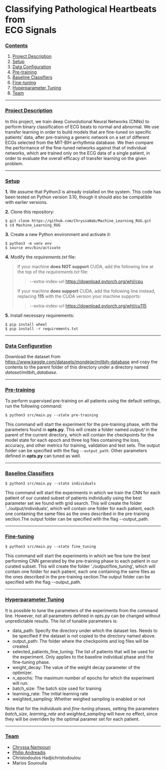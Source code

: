 # Classifying Pathological Heartbeats from <br > ECG Signals

### [**Contents**](#)
1. [Project Description](#descr)
1. [Setup](#setup)
2. [Data Configuration](#dataset)
3. [Pre-training](#pre_training)
4. [Baseline Classifiers](#baseline)
5. [Fine-tuning](#fine_tuning)
6. [Hyperparameter Tuning](#parameter_tuning)
7. [Team](#team)

---

### [**Project Description**](#) <a name="descr"></a>

In this project, we train deep Convolutional Neural Networks (CNNs) to perform binary classification of ECG beats to normal and abnormal. We use transfer learning in order to build models that are fine-tuned on specific patients’ data, after pre-training a generic network on a set of different ECGs selected from the MIT-BIH arrhythmia database. We then compare the
performance of the fine-tuned networks against that of individual networks, which are trained only on the ECG data of a single patient, in order to evaluate the overall efficacy of transfer learning on the given problem.

---

### [**Setup**](#) <a name="setup"></a>

**1.** We assume that Python3 is already installed on the system. This code has been tested on Python version 3.10, though it should also be compatible with earlier versions.

**2.** Clone this repository:

``` shell
$ git clone https://github.com/ChryssaNab/Machine_Learning_RUG.git
$ cd Machine_Learning_RUG
```

 **3.** Create a new Python environment and activate it:

``` shell
$ python3 -m venv env
$ source env/bin/activate
```

**4.** Modify the *requirements.txt* file: 

> If your machine **does NOT support** CUDA, add the following line at the top of the *requirements.txt* file:
>> --extra-index-url https://download.pytorch.org/whl/cpu
>
> If your machine **does support** CUDA, add the following line instead, replacing **115** with the CUDA version your machine supports:
>> --extra-index-url https://download.pytorch.org/whl/cu115

**5.** Install necessary requirements:

``` shell
$ pip install wheel
$ pip install -r requirements.txt
```

---

### [**Data Configuration**](#) <a name="dataset"></a>

Download the dataset from https://www.kaggle.com/datasets/mondejar/mitbih-database and copy the contents to the parent folder of this directory under a directory named *dataset/mitbih_database*.

---

### [**Pre-training**](#) <a name="pre_training"></a>

To perform supervised pre-training on all patients using the default settings, run the following command:

``` shell
$ python3 src/main.py --state pre-training
```

This command will start the experiment for the pre-training phase, with the parameters found in **opts.py**. This will create a folder named *output/* in the parent of the current directory, which will contain the checkpoints for the model state for each epoch and three log files containing the loss, accuracy, and other metrics for training, validation and test sets. The output folder can be specified with the flag `--output_path`. Other parameters defined in **opts.py** can tuned as well.

---

### [**Baseline Classifiers**](#) <a name="baseline"></a>

``` shell
$ python3 src/main.py --state individuals
```

This command will start the experiments in which we train the CNN for each patient of our curated subset of patients individually using the best parameter set we found with grid search. This will create the folder '../output/individuals', which will contain one folder for each patient, each one containing the same files as the ones described in the pre-training section.The output folder can be specified with the flag --output_path.

---

### [**Fine-tuning**](#) <a name="fine_tuning"></a>

``` shell
$ python3 src/main.py --state fine_tuning
```

This command will start the experiments in which we fine tune the best performing CNN generated by the pre-training phase to each patient in our curated subset. This will create the folder './output/fine_tuning', which will contain one folder for each patient, each one containing the same files as the ones described in the pre-training section.The output folder can be specified with the flag --output_path.

---

### [**Hyperparameter Tuning**](#) <a name="parameter_tuning"></a>

It is possible to tune the parameters of the experiments from the command line. However, not all parameters defined in opts.py can be changed without unpredictable results. The list of tunable parameters is:

- data_path: Specify the directory under which the dataset lies. Needs to be specified if the dataset is not copied to the directory named above.
- output_path: The folder where the checkpoints and log files will be created.
- selected_patients_fine_tuning: The list of patients that will be used for the experiment. Only applies to the baseline individual phase and the fine-tuning phase.
- weight_decay: The value of the weight decay parameter of the optimizer.
- n_epochs: The maximum number of epochs for which the experiment will run.
- batch_size: The batch size used for training
- learning_rate: The initial learning rate
- weighted_sampling: Whether weighed sampling is enabled or not

Note that for the _individuals_ and _fine-tuning_ phases, setting the parameters _batch\_size_, _learning\_rate_ and _weighted\_sampling_ will have no effect, since they will be overriden by the optimal paramer set for each patient.

---

### [**Team**](#) <a name="team"></a>

- [Chryssa Nampouri](https://github.com/ChryssaNab)
- [Philip Andreadis](https://github.com/philip-andreadis)
- Christodoulos Hadjichristodoulou
- Marios Souroulla
